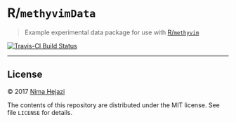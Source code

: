 # R/`methyvimData`

> Example experimental data package for use with
> [R/`methyvim`](https://github.com/nhejazi/methyvim)

[![Travis-CI Build Status](https://travis-ci.org/nhejazi/methyvimData.svg?branch=master)](https://travis-ci.org/nhejazi/methyvimData)

---

## License

&copy; 2017 [Nima Hejazi](http://nimahejazi.org)

The contents of this repository are distributed under the MIT license. See
file `LICENSE` for details.
